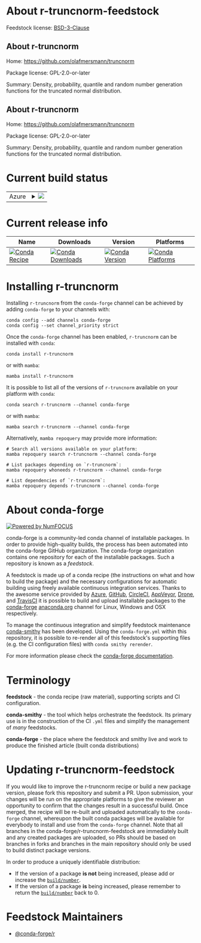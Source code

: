 About r-truncnorm-feedstock
===========================

Feedstock license: [BSD-3-Clause](https://github.com/conda-forge/r-truncnorm-feedstock/blob/main/LICENSE.txt)


About r-truncnorm
-----------------

Home: https://github.com/olafmersmann/truncnorm

Package license: GPL-2.0-or-later

Summary: Density, probability, quantile and random number generation functions for the truncated normal distribution.

About r-truncnorm
-----------------

Home: https://github.com/olafmersmann/truncnorm

Package license: GPL-2.0-or-later

Summary: Density, probability, quantile and random number generation functions for the truncated normal distribution.

Current build status
====================


<table>
    
  <tr>
    <td>Azure</td>
    <td>
      <details>
        <summary>
          <a href="https://dev.azure.com/conda-forge/feedstock-builds/_build/latest?definitionId=1751&branchName=main">
            <img src="https://dev.azure.com/conda-forge/feedstock-builds/_apis/build/status/r-truncnorm-feedstock?branchName=main">
          </a>
        </summary>
        <table>
          <thead><tr><th>Variant</th><th>Status</th></tr></thead>
          <tbody><tr>
              <td>linux_64_r_base4.3</td>
              <td>
                <a href="https://dev.azure.com/conda-forge/feedstock-builds/_build/latest?definitionId=1751&branchName=main">
                  <img src="https://dev.azure.com/conda-forge/feedstock-builds/_apis/build/status/r-truncnorm-feedstock?branchName=main&jobName=linux&configuration=linux%20linux_64_r_base4.3" alt="variant">
                </a>
              </td>
            </tr><tr>
              <td>linux_64_r_base4.4</td>
              <td>
                <a href="https://dev.azure.com/conda-forge/feedstock-builds/_build/latest?definitionId=1751&branchName=main">
                  <img src="https://dev.azure.com/conda-forge/feedstock-builds/_apis/build/status/r-truncnorm-feedstock?branchName=main&jobName=linux&configuration=linux%20linux_64_r_base4.4" alt="variant">
                </a>
              </td>
            </tr><tr>
              <td>linux_aarch64_r_base4.3</td>
              <td>
                <a href="https://dev.azure.com/conda-forge/feedstock-builds/_build/latest?definitionId=1751&branchName=main">
                  <img src="https://dev.azure.com/conda-forge/feedstock-builds/_apis/build/status/r-truncnorm-feedstock?branchName=main&jobName=linux&configuration=linux%20linux_aarch64_r_base4.3" alt="variant">
                </a>
              </td>
            </tr><tr>
              <td>linux_aarch64_r_base4.4</td>
              <td>
                <a href="https://dev.azure.com/conda-forge/feedstock-builds/_build/latest?definitionId=1751&branchName=main">
                  <img src="https://dev.azure.com/conda-forge/feedstock-builds/_apis/build/status/r-truncnorm-feedstock?branchName=main&jobName=linux&configuration=linux%20linux_aarch64_r_base4.4" alt="variant">
                </a>
              </td>
            </tr><tr>
              <td>linux_ppc64le_r_base4.3</td>
              <td>
                <a href="https://dev.azure.com/conda-forge/feedstock-builds/_build/latest?definitionId=1751&branchName=main">
                  <img src="https://dev.azure.com/conda-forge/feedstock-builds/_apis/build/status/r-truncnorm-feedstock?branchName=main&jobName=linux&configuration=linux%20linux_ppc64le_r_base4.3" alt="variant">
                </a>
              </td>
            </tr><tr>
              <td>linux_ppc64le_r_base4.4</td>
              <td>
                <a href="https://dev.azure.com/conda-forge/feedstock-builds/_build/latest?definitionId=1751&branchName=main">
                  <img src="https://dev.azure.com/conda-forge/feedstock-builds/_apis/build/status/r-truncnorm-feedstock?branchName=main&jobName=linux&configuration=linux%20linux_ppc64le_r_base4.4" alt="variant">
                </a>
              </td>
            </tr><tr>
              <td>osx_64_r_base4.3</td>
              <td>
                <a href="https://dev.azure.com/conda-forge/feedstock-builds/_build/latest?definitionId=1751&branchName=main">
                  <img src="https://dev.azure.com/conda-forge/feedstock-builds/_apis/build/status/r-truncnorm-feedstock?branchName=main&jobName=osx&configuration=osx%20osx_64_r_base4.3" alt="variant">
                </a>
              </td>
            </tr><tr>
              <td>osx_64_r_base4.4</td>
              <td>
                <a href="https://dev.azure.com/conda-forge/feedstock-builds/_build/latest?definitionId=1751&branchName=main">
                  <img src="https://dev.azure.com/conda-forge/feedstock-builds/_apis/build/status/r-truncnorm-feedstock?branchName=main&jobName=osx&configuration=osx%20osx_64_r_base4.4" alt="variant">
                </a>
              </td>
            </tr><tr>
              <td>osx_arm64_r_base4.3</td>
              <td>
                <a href="https://dev.azure.com/conda-forge/feedstock-builds/_build/latest?definitionId=1751&branchName=main">
                  <img src="https://dev.azure.com/conda-forge/feedstock-builds/_apis/build/status/r-truncnorm-feedstock?branchName=main&jobName=osx&configuration=osx%20osx_arm64_r_base4.3" alt="variant">
                </a>
              </td>
            </tr><tr>
              <td>osx_arm64_r_base4.4</td>
              <td>
                <a href="https://dev.azure.com/conda-forge/feedstock-builds/_build/latest?definitionId=1751&branchName=main">
                  <img src="https://dev.azure.com/conda-forge/feedstock-builds/_apis/build/status/r-truncnorm-feedstock?branchName=main&jobName=osx&configuration=osx%20osx_arm64_r_base4.4" alt="variant">
                </a>
              </td>
            </tr><tr>
              <td>win_64_r_base4.3</td>
              <td>
                <a href="https://dev.azure.com/conda-forge/feedstock-builds/_build/latest?definitionId=1751&branchName=main">
                  <img src="https://dev.azure.com/conda-forge/feedstock-builds/_apis/build/status/r-truncnorm-feedstock?branchName=main&jobName=win&configuration=win%20win_64_r_base4.3" alt="variant">
                </a>
              </td>
            </tr><tr>
              <td>win_64_r_base4.4</td>
              <td>
                <a href="https://dev.azure.com/conda-forge/feedstock-builds/_build/latest?definitionId=1751&branchName=main">
                  <img src="https://dev.azure.com/conda-forge/feedstock-builds/_apis/build/status/r-truncnorm-feedstock?branchName=main&jobName=win&configuration=win%20win_64_r_base4.4" alt="variant">
                </a>
              </td>
            </tr>
          </tbody>
        </table>
      </details>
    </td>
  </tr>
</table>

Current release info
====================

| Name | Downloads | Version | Platforms |
| --- | --- | --- | --- |
| [![Conda Recipe](https://img.shields.io/badge/recipe-r--truncnorm-green.svg)](https://anaconda.org/conda-forge/r-truncnorm) | [![Conda Downloads](https://img.shields.io/conda/dn/conda-forge/r-truncnorm.svg)](https://anaconda.org/conda-forge/r-truncnorm) | [![Conda Version](https://img.shields.io/conda/vn/conda-forge/r-truncnorm.svg)](https://anaconda.org/conda-forge/r-truncnorm) | [![Conda Platforms](https://img.shields.io/conda/pn/conda-forge/r-truncnorm.svg)](https://anaconda.org/conda-forge/r-truncnorm) |

Installing r-truncnorm
======================

Installing `r-truncnorm` from the `conda-forge` channel can be achieved by adding `conda-forge` to your channels with:

```
conda config --add channels conda-forge
conda config --set channel_priority strict
```

Once the `conda-forge` channel has been enabled, `r-truncnorm` can be installed with `conda`:

```
conda install r-truncnorm
```

or with `mamba`:

```
mamba install r-truncnorm
```

It is possible to list all of the versions of `r-truncnorm` available on your platform with `conda`:

```
conda search r-truncnorm --channel conda-forge
```

or with `mamba`:

```
mamba search r-truncnorm --channel conda-forge
```

Alternatively, `mamba repoquery` may provide more information:

```
# Search all versions available on your platform:
mamba repoquery search r-truncnorm --channel conda-forge

# List packages depending on `r-truncnorm`:
mamba repoquery whoneeds r-truncnorm --channel conda-forge

# List dependencies of `r-truncnorm`:
mamba repoquery depends r-truncnorm --channel conda-forge
```


About conda-forge
=================

[![Powered by
NumFOCUS](https://img.shields.io/badge/powered%20by-NumFOCUS-orange.svg?style=flat&colorA=E1523D&colorB=007D8A)](https://numfocus.org)

conda-forge is a community-led conda channel of installable packages.
In order to provide high-quality builds, the process has been automated into the
conda-forge GitHub organization. The conda-forge organization contains one repository
for each of the installable packages. Such a repository is known as a *feedstock*.

A feedstock is made up of a conda recipe (the instructions on what and how to build
the package) and the necessary configurations for automatic building using freely
available continuous integration services. Thanks to the awesome service provided by
[Azure](https://azure.microsoft.com/en-us/services/devops/), [GitHub](https://github.com/),
[CircleCI](https://circleci.com/), [AppVeyor](https://www.appveyor.com/),
[Drone](https://cloud.drone.io/welcome), and [TravisCI](https://travis-ci.com/)
it is possible to build and upload installable packages to the
[conda-forge](https://anaconda.org/conda-forge) [anaconda.org](https://anaconda.org/)
channel for Linux, Windows and OSX respectively.

To manage the continuous integration and simplify feedstock maintenance
[conda-smithy](https://github.com/conda-forge/conda-smithy) has been developed.
Using the ``conda-forge.yml`` within this repository, it is possible to re-render all of
this feedstock's supporting files (e.g. the CI configuration files) with ``conda smithy rerender``.

For more information please check the [conda-forge documentation](https://conda-forge.org/docs/).

Terminology
===========

**feedstock** - the conda recipe (raw material), supporting scripts and CI configuration.

**conda-smithy** - the tool which helps orchestrate the feedstock.
                   Its primary use is in the construction of the CI ``.yml`` files
                   and simplify the management of *many* feedstocks.

**conda-forge** - the place where the feedstock and smithy live and work to
                  produce the finished article (built conda distributions)


Updating r-truncnorm-feedstock
==============================

If you would like to improve the r-truncnorm recipe or build a new
package version, please fork this repository and submit a PR. Upon submission,
your changes will be run on the appropriate platforms to give the reviewer an
opportunity to confirm that the changes result in a successful build. Once
merged, the recipe will be re-built and uploaded automatically to the
`conda-forge` channel, whereupon the built conda packages will be available for
everybody to install and use from the `conda-forge` channel.
Note that all branches in the conda-forge/r-truncnorm-feedstock are
immediately built and any created packages are uploaded, so PRs should be based
on branches in forks and branches in the main repository should only be used to
build distinct package versions.

In order to produce a uniquely identifiable distribution:
 * If the version of a package **is not** being increased, please add or increase
   the [``build/number``](https://docs.conda.io/projects/conda-build/en/latest/resources/define-metadata.html#build-number-and-string).
 * If the version of a package **is** being increased, please remember to return
   the [``build/number``](https://docs.conda.io/projects/conda-build/en/latest/resources/define-metadata.html#build-number-and-string)
   back to 0.

Feedstock Maintainers
=====================

* [@conda-forge/r](https://github.com/orgs/conda-forge/teams/r/)

